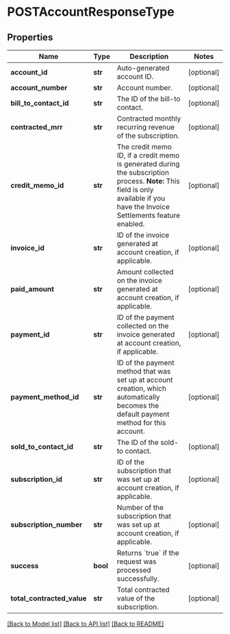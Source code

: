 # POSTAccountResponseType

## Properties
Name | Type | Description | Notes
------------ | ------------- | ------------- | -------------
**account_id** | **str** | Auto-generated account ID.  | [optional] 
**account_number** | **str** | Account number.  | [optional] 
**bill_to_contact_id** | **str** | The ID of the bill-to contact.  | [optional] 
**contracted_mrr** | **str** | Contracted monthly recurring revenue of the subscription.  | [optional] 
**credit_memo_id** | **str** | The credit memo ID, if a credit memo is generated during the subscription process.  **Note:** This field is only available if you have the Invoice Settlements feature enabled.  | [optional] 
**invoice_id** | **str** | ID of the invoice generated at account creation, if applicable.  | [optional] 
**paid_amount** | **str** | Amount collected on the invoice generated at account creation, if applicable.  | [optional] 
**payment_id** | **str** | ID of the payment collected on the invoice generated at account creation, if applicable.  | [optional] 
**payment_method_id** | **str** | ID of the payment method that was set up at account creation, which automatically becomes the default payment method for this account.  | [optional] 
**sold_to_contact_id** | **str** | The ID of the sold-to contact.  | [optional] 
**subscription_id** | **str** | ID of the subscription that was set up at account creation, if applicable.  | [optional] 
**subscription_number** | **str** | Number of the subscription that was set up at account creation, if applicable.  | [optional] 
**success** | **bool** | Returns &#x60;true&#x60; if the request was processed successfully.  | [optional] 
**total_contracted_value** | **str** | Total contracted value of the subscription.  | [optional] 

[[Back to Model list]](../README.md#documentation-for-models) [[Back to API list]](../README.md#documentation-for-api-endpoints) [[Back to README]](../README.md)

